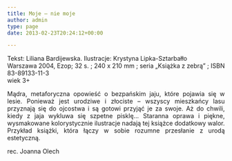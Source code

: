 ```yaml
---
title: Moje – nie moje
author: admin
type: page
date: 2013-02-23T20:24:12+00:00

---
```

<p style="text-align: justify;">
  Tekst: Liliana Bardijewska. Ilustracje: Krystyna Lipka-Sztarbałło<br /> Warszawa 2004, Ezop; 32 s. ; 240 x 210 mm ; seria „Książka z zebrą” ; ISBN 83-89133-11-3<br /> wiek 3+
</p>

<p style="text-align: justify;">
  Mądra, metaforyczna opowieść o bezpańskim jaju, które pojawia się w lesie. Ponieważ jest urodziwe i złociste – wszyscy mieszkańcy lasu przyznają się do ojcostwa i są gotowi przyjąć je za swoje. Aż do chwili, kiedy z jaja wykluwa się szpetne pisklę&#8230; Staranna oprawa i piękne, wysmakowane kolorystycznie ilustracje nadają tej książce dodatkowy walor. Przykład książki, która łączy w sobie rozumne przesłanie z urodą estetyczną.
</p>

<p style="text-align: justify;">
  rec. Joanna Olech
</p>